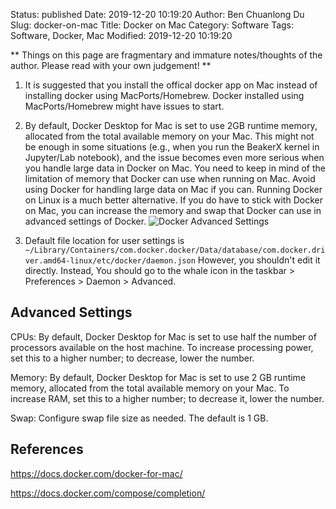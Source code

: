 Status: published
Date: 2019-12-20 10:19:20
Author: Ben Chuanlong Du
Slug: docker-on-mac
Title: Docker on Mac
Category: Software
Tags: Software, Docker, Mac
Modified: 2019-12-20 10:19:20

**
Things on this page are
fragmentary and immature notes/thoughts of the author.
Please read with your own judgement!
**


1. It is suggested that you install the offical docker app on Mac
    instead of installing docker using MacPorts/Homebrew.
    Docker installed using MacPorts/Homebrew might have issues to start. 

2. By default, 
    Docker Desktop for Mac is set to use 2GB runtime memory, 
    allocated from the total available memory on your Mac.
    This might not be enough in some situations (e.g., when you run the BeakerX kernel in Jupyter/Lab notebook),
    and the issue becomes even more serious when you handle large data in Docker on Mac.
    You need to keep in mind of the limitation of memory that Docker can use when running on Mac.
    Avoid using Docker for handling large data on Mac if you can.
    Running Docker on Linux is a much better alternative.
    If you do have to stick with Docker on Mac,
    you can increase the memory and swap that Docker can use in advanced settings of Docker.
    ![Docker Advanced Settings](https://user-images.githubusercontent.com/824507/71281147-0b0ce780-2312-11ea-87cd-349ab77d5479.png)

3. Default file location for user settings is
    `~/Library/Containers/com.docker.docker/Data/database/com.docker.driver.amd64-linux/etc/docker/daemon.json`
    However,
    you shouldn't edit it directly. 
    Instead, 
    You should go to the whale icon in the taskbar > Preferences > Daemon > Advanced.


## Advanced Settings

CPUs: By default, 
Docker Desktop for Mac is set to use half the number of processors available on the host machine. 
To increase processing power, set this to a higher number; to decrease, lower the number.

Memory: By default, 
Docker Desktop for Mac is set to use 2 GB runtime memory, 
allocated from the total available memory on your Mac. 
To increase RAM, set this to a higher number; to decrease it, lower the number.

Swap: Configure swap file size as needed. The default is 1 GB.

## References

https://docs.docker.com/docker-for-mac/

https://docs.docker.com/compose/completion/

